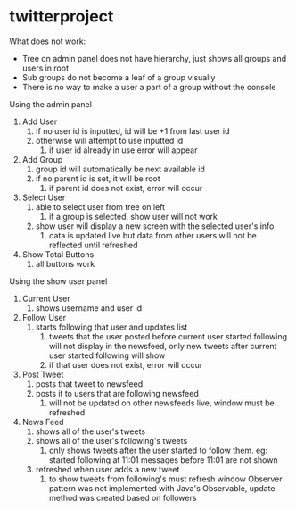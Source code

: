 # twitterproject
What does not work:
* Tree on admin panel does not have hierarchy, just shows all groups and users in root 
* Sub groups do not become a leaf of a group visually
* There is no way to make a user a part of a group without the console

Using the admin panel
1. Add User
    1. If no user id is inputted, id will be +1 from last user id
    2. otherwise will attempt to use inputted id
        1. if user id already in use error will appear
2. Add Group
    1. group id will automatically be next available id
    2. if no parent id is set, it will be root
        1. if parent id does not exist, error will occur
3. Select User
    1. able to select user from tree on left
        1. if a group is selected, show user will not work
    2. show user will display a new screen with the selected user's info
        1. data is updated live but data from other users will not be reflected until refreshed
4. Show Total Buttons
    1. all buttons work
    
Using the show user panel
1. Current User
    1. shows username and user id
2. Follow User
    1. starts following that user and updates list
        1. tweets that the user posted before current user started following will not display in the newsfeed, only new tweets after current user started following will show
        2. if that user does not exist, error will occur
3. Post Tweet
    1. posts that tweet to newsfeed
    2. posts it to users that are following newsfeed
        1. will not be updated on other newsfeeds live, window must be refreshed
4. News Feed
    1. shows all of the user's tweets
    2. shows all of the user's following's tweets
        1. only shows tweets after the user started to follow them. eg: started following at 11:01 messages before 11:01 are not shown
    3. refreshed when user adds a new tweet
        1. to show tweets from following's must refresh window
Observer pattern was not implemented with Java's Observable, update method was created based on followers
